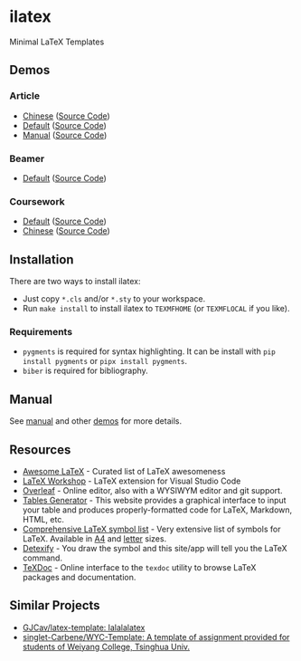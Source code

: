 # ilatex

Minimal LaTeX Templates

## Demos

### Article

- [Chinese](demo/article/chinese/chinese.pdf) ([Source Code](https://github.com/liblaf/ilatex/blob/main/demo/article/chinese/chinese.tex))
- [Default](demo/article/default/default.pdf) ([Source Code](https://github.com/liblaf/ilatex/blob/main/demo/article/default/default.tex))
- [Manual](demo/article/manual/manual.pdf) ([Source Code](https://github.com/liblaf/ilatex/blob/main/demo/article/manual/manual.tex))

### Beamer

- [Default](demo/beamer/default/default.pdf) ([Source Code](https://github.com/liblaf/ilatex/blob/main/demo/beamer/default/default.tex))

### Coursework

- [Default](demo/work/default/default.pdf) ([Source Code](https://github.com/liblaf/ilatex/blob/main/demo/work/default/default.tex))
- [Chinese](demo/work/chinese/chinese.pdf) ([Source Code](https://github.com/liblaf/ilatex/blob/main/demo/work/chinese/chinese.tex))

## Installation

There are two ways to install ilatex:

- Just copy `*.cls` and/or `*.sty` to your workspace.
- Run `make install` to install ilatex to `TEXMFHOME` (or `TEXMFLOCAL` if you like).

### Requirements

- `pygments` is required for syntax highlighting. It can be install with `pip install pygments` or `pipx install pygments`.
- `biber` is required for bibliography.

## Manual

See [manual](demo/article/manual/manual.pdf) and other [demos](#demos) for more details.

## Resources

- [Awesome LaTeX](https://github.com/egeerardyn/awesome-LaTeX) - Curated list of LaTeX awesomeness
- [LaTeX Workshop](https://github.com/James-Yu/LaTeX-Workshop) - LaTeX extension for Visual Studio Code
- [Overleaf](https://www.overleaf.com) - Online editor, also with a WYSIWYM editor and git support.
- [Tables Generator](https://tablesgenerator.com) - This website provides a graphical interface to input your table and produces properly-formatted code for LaTeX, Markdown, HTML, etc.
- [Comprehensive LaTeX symbol list](https://www.ctan.org/tex-archive/info/symbols/comprehensive/) - Very extensive list of symbols for LaTeX. Available in [A4](https://mirrors.ctan.org/info/symbols/comprehensive/symbols-a4.pdf) and [letter](https://mirrors.ctan.org/info/symbols/comprehensive/symbols-letter.pdf) sizes.
- [Detexify](https://detexify.kirelabs.org/classify.html) - You draw the symbol and this site/app will tell you the LaTeX command.
- [TeXDoc](https://texdoc.org) - Online interface to the `texdoc` utility to browse LaTeX packages and documentation.

## Similar Projects

- [GJCav/latex-template: lalalalatex](https://github.com/GJCav/latex-template)
- [singlet-Carbene/WYC-Template: A template of assignment provided for students of Weiyang College, Tsinghua Univ.](https://github.com/singlet-Carbene/WYC-Template)
